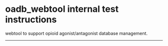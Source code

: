 <a name="readme-top"></a>

# oadb_webtool internal test instructions
 webtool to support opioid agonist/antagonist database management. 

---
